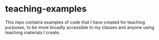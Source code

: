 # teaching-examples

This repo contains examples of code that I have created for teaching purposes, to be more broadly accessible to my classes and anyone using teaching materials I create.
